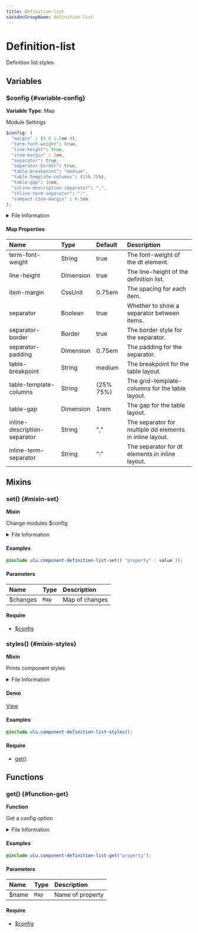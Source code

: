 ```yaml
---
title: Definition-list
sassdocGroupName: definition-list
---
```



# Definition-list

<div class="type-large">

Definition list styles

</div>



## Variables




<div class="sassdoc-item-header">

###  $config {#variable-config}

  <div class="sassdoc-item-header__labels">
    <span class="tag tag--primary"><strong>Variable</strong></span> <span class="tag"><strong>Type</strong>: Map</span>
  </div>

</div>

  

Module Settings
    
    

``` scss
$config: (
  "margin" : (0 0 1.5em 0),
  "term-font-weight": true,
  "line-height": true,
  "item-margin" : 1em,
  "separator": true,
  "separator-border": true,
  "table-breakpoint": "medium",
  "table-template-columns": (25% 75%),
  "table-gap": 1rem,
  "inline-description-separator": ",",
  "inline-term-separator": ":",
  "compact-item-margin" : 0.5em
);
```
  


<details>
  <summary>File Information</summary>
  
- **File:** _definition-list.scss
- **Group:** definition-list
- **Type:** variable
- **Lines (comments):** 33-45
- **Lines (code):** 47-60

</details>

    

#### Map Properties


|Name|Type|Default|Description|
|:--|:--|:--|:--|
|term-font-weight|String|true|The font-weight of the dt element.|
|line-height|Dimension|true|The line-height of the definition list.|
|item-margin|CssUnit|0.75em|The spacing for each item.|
|separator|Boolean|true|Whether to show a separator between items.|
|separator-border|Border|true|The border style for the separator.|
|separator-padding|Dimension|0.75em|The padding for the separator.|
|table-breakpoint|String|medium|The breakpoint for the table layout.|
|table-template-columns|String|(25% 75%)|The grid-template-columns for the table layout.|
|table-gap|Dimension|1rem|The gap for the table layout.|
|inline-description-separator|String|","|The separator for multiple dd elements in inline layout.|
|inline-term-separator|String|":"|The separator for dt elements in inline layout.|

    
  

## Mixins




<div class="sassdoc-item-header">

###  set() {#mixin-set}

  <div class="sassdoc-item-header__labels">
    <span class="tag tag--primary"><strong>Mixin</strong></span>
  </div>

</div>

  

Change modules $config
    
    


<details>
  <summary>File Information</summary>
  
- **File:** _definition-list.scss
- **Group:** definition-list
- **Type:** mixin
- **Lines (comments):** 62-65
- **Lines (code):** 67-69

</details>

    

#### Examples

      


``` scss
@include ulu.component-definition-list-set(( "property" : value ));
```
  



      

#### Parameters


|Name|Type|Description|
|:--|:--|:--|
|$changes|`Map`|Map of changes|

    

#### Require

- [$config](/sass/components/accordion/#variable-config)
  


<div class="sassdoc-item-header">

###  styles() {#mixin-styles}

  <div class="sassdoc-item-header__labels">
    <span class="tag tag--primary"><strong>Mixin</strong></span>
  </div>

</div>

  

Prints component styles
    
    


<details>
  <summary>File Information</summary>
  
- **File:** _definition-list.scss
- **Group:** definition-list
- **Type:** mixin
- **Lines (comments):** 81-84
- **Lines (code):** 86-178

</details>

    


<div class="callout callout--demo crop-margins">

#### Demo



<a class="button" href="/demos/definition-list">View</a>

</div>



#### Examples

      


``` scss
@include ulu.component-definition-list-styles();
```
  



      

#### Require

- [get()](/sass/components/accordion/#function-get)
  
  

## Functions




<div class="sassdoc-item-header">

###  get() {#function-get}

  <div class="sassdoc-item-header__labels">
    <span class="tag tag--primary"><strong>Function</strong></span>
  </div>

</div>

  

Get a config option
    
    


<details>
  <summary>File Information</summary>
  
- **File:** _definition-list.scss
- **Group:** definition-list
- **Type:** function
- **Lines (comments):** 71-74
- **Lines (code):** 76-79

</details>

    

#### Examples

      


``` scss
@include ulu.component-definition-list-get("property");
```
  



      

#### Parameters


|Name|Type|Description|
|:--|:--|:--|
|$name|`Map`|Name of property|

    

#### Require

- [$config](/sass/components/accordion/#variable-config)
  
  
  